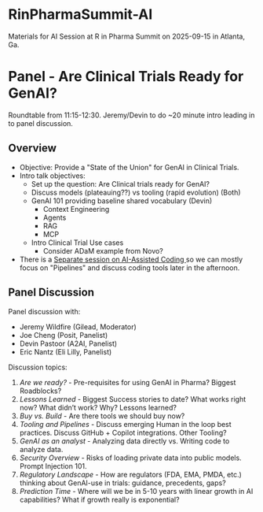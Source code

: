 # RinPharmaSummit-AI

Materials for AI Session at  R in Pharma Summit on 2025-09-15 in Atlanta, Ga. 

# Panel - Are Clinical Trials Ready for GenAI?

Roundtable from 11:15-12:30. Jeremy/Devin to do ~20 minute intro leading in to panel discussion. 

## Overview

- Objective: Provide a "State of the Union" for GenAI in Clinical Trials.
- Intro talk objectives:
   - Set up the question: Are Clinical trials ready for GenAI?
   - Discuss models (plateauing??) vs tooling (rapid evolution) (Both)
   - GenAI 101 providing baseline shared vocabulary  (Devin)
      - Context Engineering
      - Agents
      - RAG
      - MCP
  - Intro Clinical Trial Use cases
     - Consider ADaM example from Novo?
- There is a [Separate session on AI-Assisted Coding
](https://github.com/rinpharma/rinpharma-summit-2025/discussions/9) so we can mostly focus on "Pipelines" and discuss coding tools later in the afternoon.

## Panel Discussion

Panel discussion with: 
- Jeremy Wildfire (Gilead, Moderator) 
- Joe Cheng (Posit, Panelist)
- Devin Pastoor (A2AI, Panelist)
- Eric Nantz (Eli Lilly, Panelist)

Discussion topics: 

1. *Are we ready?* - Pre-requisites for using GenAI in Pharma? Biggest Roadblocks? 
2. *Lessons Learned* - Biggest Success stories to date? What works right now? What didn’t work? Why? Lessons learned?
3. *Buy vs. Build* - Are there tools we should buy now? 
4. *Tooling and Pipelines* - Discuss emerging Human in the loop best practices. Discuss GitHub + Copilot integrations. Other Tooling? 
5. *GenAI as an analyst* - Analyzing data directly vs. Writing code to analyze data.
6. *Security Overview* - Risks of loading private data into public models. Prompt Injection 101.
7. *Regulatory Landscape* - How are regulators (FDA, EMA, PMDA, etc.) thinking about GenAI-use in trials: guidance, precedents, gaps?
8. *Prediction Time* - Where will we be in 5-10 years with linear growth in AI capabilities? What if growth really is exponential? 









